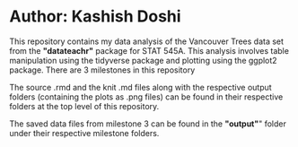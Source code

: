 # Author: Kashish Doshi

This repository contains my data analysis of the Vancouver Trees data set from the __"datateachr"__ package for STAT 545A. This analysis involves table manipulation using the tidyverse package and plotting using the ggplot2 package. There are 3 milestones in this repository


The source .rmd and the knit .md files along with the respective output folders (containing the plots as .png files) can be found in their respective folders at the top level of this repository. 

The saved data files from milestone 3 can be found in the __"output"__" folder under their respective milestone folders.
